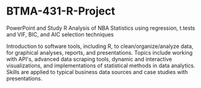 # BTMA-431-R-Project
PowerPoint and Study
R Analysis of NBA Statistics using regression, t.tests and VIF, BIC, and AIC selection techniques

Introduction to software tools, including R, to clean/organize/analyze data, for graphical analyses, reports, and presentations. Topics include working with API's, advanced data scraping tools, dynamic and interactive visualizations, and implementations of statistical methods in data analytics. Skills are applied to typical business data sources and case studies with presentations.
